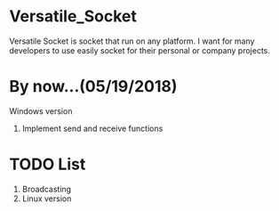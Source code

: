 # Versatile_Socket
Versatile Socket is socket that run on any platform. I want for many developers to use easily socket for their personal or company projects.
# By now...(05/19/2018)

Windows version
1. Implement send and receive functions

# TODO List
1. Broadcasting
2. Linux version
